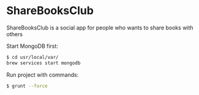 # ShareBooksClub
ShareBooksClub is a social app for people who wants to share books with others

Start MongoDB first:

```bash
$ cd usr/local/var/
brew services start mongodb
```

Run project with commands:

```bash
$ grunt --force
```
